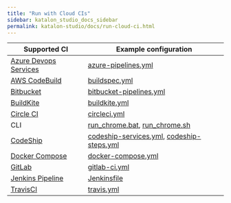 ```yaml
---
title: "Run with Cloud CIs" 
sidebar: katalon_studio_docs_sidebar
permalink: katalon-studio/docs/run-cloud-ci.html
---
```


| Supported CI                                                                | Example configuration                                                                                               |
|-----------------------------------------------------------------------------|---------------------------------------------------------------------------------------------------------------------|
| [Azure Devops Services](https://azure.microsoft.com/en-in/services/devops/) | [azure-pipelines.yml](https://github.com/katalon-studio-samples/ci-samples/blob/master/azure-pipelines.yml)          |
| [AWS CodeBuild](https://aws.amazon.com/codebuild/)                          | [buildspec.yml](https://github.com/katalon-studio-samples/ci-samples/blob/master/buildspec.yml)                     |
| [Bitbucket](https://bitbucket.org/product)                                  | [bitbucket-pipelines.yml](https://github.com/katalon-studio-samples/ci-samples/blob/master/bitbucket-pipelines.yml) |
| [BuildKite](https://buildkite.com/)                                         | [buildkite.yml](https://github.com/katalon-studio-samples/ci-samples/blob/master/.buildkite/pipeline.yml)           |
| [Circle CI](https://circleci.com/)                                          | [circleci.yml](https://github.com/katalon-studio-samples/ci-samples/blob/master/.circleci/config.yml)               |
| CLI                                                                         | [run_chrome.bat](https://github.com/katalon-studio-samples/ci-samples/blob/master/run_chrome.bat), [run_chrome.sh](https://github.com/katalon-studio-samples/ci-samples/blob/master/run_chrome.sh) |
| [CodeShip](https://codeship.com/)                                           | [codeship-services.yml](https://github.com/katalon-studio-samples/ci-samples/blob/master/codeship-services.yml), [codeship-steps.yml](https://github.com/katalon-studio-samples/ci-samples/blob/master/codeship-steps.yml) |
| [Docker Compose](https://https://docs.docker.com/compose/)                  | [docker-compose.yml](https://github.com/katalon-studio-samples/ci-samples/blob/master/docker-compose.yml)           |
| [GitLab](https://about.gitlab.com/)                                         | [gitlab-ci.yml](https://github.com/katalon-studio-samples/ci-samples/blob/master/gitlab-ci.yml)                     |
| [Jenkins Pipeline](https://jenkins.io/)                                     | [Jenkinsfile](https://github.com/katalon-studio-samples/ci-samples/blob/master/Jenkinsfile)                         |
| [TravisCI](https://travis-ci.org/)                                          | [travis.yml](https://github.com/katalon-studio-samples/ci-samples/blob/master/.travis.yml)                          |